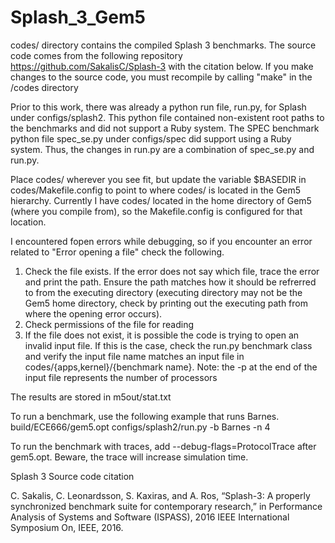 # Splash_3_Gem5

codes/ directory contains the compiled Splash 3 benchmarks. The source code comes from the following repository https://github.com/SakalisC/Splash-3 with the citation below.  If you make changes to the source code, you must recompile by calling "make" in the /codes directory
  

Prior to this work, there was already a python run file, run.py, for Splash under configs/splash2. This python file contained non-existent root paths to the benchmarks and did not support a Ruby system. The SPEC benchmark python file spec_se.py under configs/spec did support using a Ruby system. Thus, the changes in run.py are a combination of spec_se.py and run.py.

Place codes/ wherever you see fit, but update the variable $BASEDIR in codes/Makefile.config to point to where codes/ is located in the Gem5 hierarchy. Currently I have codes/ located in the home directory of Gem5 (where you compile from), so the Makefile.config is configured for that location. 

I encountered fopen errors while debugging, so if you encounter an error related to "Error opening a file" check the following. 
1) Check the file exists. If the error does not say which file, trace the error and print the path. Ensure the path matches how it should be refrerred to from the executing directory (executing directory may not be the Gem5 home directory, check by printing out the executing path from where the opening error occurs).
2) Check permissions of the file for reading
3) If the file does not exist, it is possible the code is trying to open an invalid input file. If this is the case, check the run.py benchmark class and verify the input file name matches an input file in codes/{apps,kernel}/{benchmark name}. Note: the -p at the end of the input file represents the number of processors
 
The results are stored in m5out/stat.txt

To run a benchmark, use the following example that runs Barnes.
build/ECE666/gem5.opt configs/splash2/run.py -b Barnes -n 4

To run the benchmark with traces, add --debug-flags=ProtocolTrace after gem5.opt. Beware, the trace will increase simulation time. 


Splash 3 Source code citation

C. Sakalis, C. Leonardsson, S. Kaxiras, and A. Ros, “Splash-3: A
properly synchronized benchmark suite for contemporary research,”
in Performance Analysis of Systems and Software (ISPASS), 2016
IEEE International Symposium On, IEEE, 2016.
